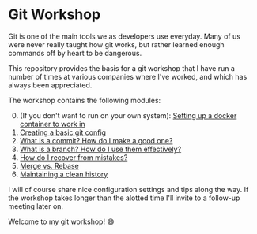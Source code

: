 # Git Workshop

Git is one of the main tools we as developers use everyday. Many of us were
never really taught how git works, but rather learned enough commands off by
heart to be dangerous.

This repository provides the basis for a git workshop that I have run a number
of times at various companies where I've worked, and which has always been
appreciated.

The workshop contains the following modules:

0. (If you don't want to run on your own system): [Setting up a docker container to work in](00_setup_docker.md)
1. [Creating a basic git config](01_basic_git_config.md)
2. [What is a commit? How do I make a good one?](02_what_is_a_commit.md)
3. [What is a branch? How do I use them effectively?](03_what_is_a_branch.md)
4. [How do I recover from mistakes?](04_using_the_reflog.md)
5. [Merge vs. Rebase](05_merge_vs_rebase.md)
6. [Maintaining a clean history](06_interactive_rebase.md)

I will of course share nice configuration settings and tips along the way. If
the workshop takes longer than the alotted time I'll invite to a follow-up
meeting later on.

Welcome to my git workshop! :smile:

